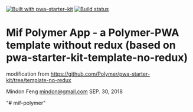 [![Built with pwa–starter–kit](https://img.shields.io/badge/built_with-pwa–starter–kit_-blue.svg)](https://github.com/Polymer/pwa-starter-kit "Built with pwa–starter–kit")
[![Build status](https://api.travis-ci.org/Polymer/pwa-starter-kit.svg?branch=template-no-redux)](https://travis-ci.org/Polymer/pwa-starter-kit)

# Mif Polymer App - a Polymer-PWA template without redux (based on **pwa-starter-kit-template-no-redux**)

modification from <https://github.com/Polymer/pwa-starter-kit/tree/template-no-redux>

Mindon Feng <mindon@gmail.com>
SEP. 30, 2018



"# mif-polymer" 
